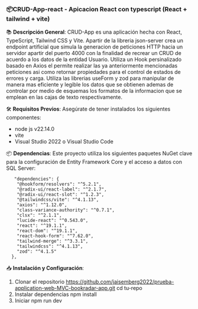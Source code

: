 ### 📦CRUD-App-react - Apicacion React con typescript (React + tailwind + vite)
📚 **Descripción General**:
CRUD-App es una aplicación hecha con React, TypeScript, Tailwind CSS y Vite. 
Apartir de la libreria json-server crea un endpoint artificial que simula la generacion de peticiones HTTP  hacia un servidor apartir del puerto 4000 con la finalidad de recrear un CRUD de acuerdo a los datos de la entidad Usuario. Utiliza un Hook persinalizado basado en Axios el permite realizar las ya anteriormente mencionadas peticiones asi como retornar propiedades para el control de estados de errores y carga. Utiliza las librerias useForm y zod para manipular de manera mas eficiente y legible los datos que se obtienen ademas de controlar por medio de esquemas los formatos de la informacion que se emplean en las cajas de texto respectivamente.

🛠️ **Requisitos Previos**:
Asegúrate de tener instalados los siguientes componentes:

- node js v22.14.0
- vite
- Visual Studio 2022 o Visual Studio Code

📦 **Dependencias**:
Este proyecto utiliza los siguientes paquetes NuGet clave para la configuración de Entity Framework Core y el acceso a datos con SQL Server:
````
   "dependencies": {
    "@hookform/resolvers": "^5.2.1",
    "@radix-ui/react-label": "^2.1.7",
    "@radix-ui/react-slot": "^1.2.3",
    "@tailwindcss/vite": "^4.1.13",
    "axios": "^1.12.0",
    "class-variance-authority": "^0.7.1",
    "clsx": "^2.1.1",
    "lucide-react": "^0.543.0",
    "react": "^19.1.1",
    "react-dom": "^19.1.1",
    "react-hook-form": "^7.62.0",
    "tailwind-merge": "^3.3.1",
    "tailwindcss": "^4.1.13",
    "zod": "^4.1.5"
  },
  ````
📥 **Instalación y Configuración**:
1. Clonar el repositorio
https://github.com/jaisemberg2022/prueba-application-web-MVC-bookradar-app.git
cd tu-repo
2. Instalar dependencias
npm install 
3. Iniciar
npm run dev

